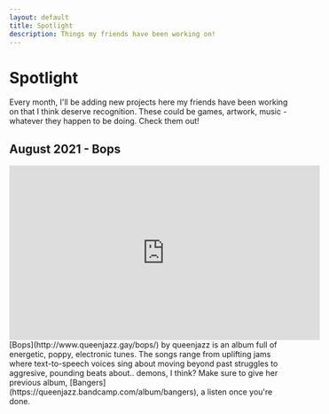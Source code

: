 ```yaml
---
layout: default
title: Spotlight
description: Things my friends have been working on!
---
```

# Spotlight
Every month, I'll be adding new projects here my friends have been working on that I think deserve recognition. These could be games, artwork, music - whatever they happen to be doing. Check them out!

## August 2021 - Bops
<iframe width="560" height="315" src="https://www.youtube.com/embed/CJTyktIKWLE" title="YouTube video player" frameborder="0" allow="accelerometer; autoplay; clipboard-write; encrypted-media; gyroscope; picture-in-picture" allowfullscreen></iframe>
[Bops](http://www.queenjazz.gay/bops/) by queenjazz is an album full of energetic, poppy, electronic tunes. The songs range from uplifting jams where text-to-speech voices sing about moving beyond past struggles to aggresive, pounding beats about.. demons, I think? Make sure to give her previous album, [Bangers](https://queenjazz.bandcamp.com/album/bangers), a listen once you're done.